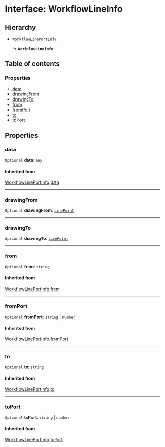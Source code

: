 # Interface: WorkflowLineInfo

## Hierarchy

* [`WorkflowLinePortInfo`](/auto-docs/free-layout-editor/interfaces/WorkflowLinePortInfo.md)

  ↳ **`WorkflowLineInfo`**

## Table of contents

### Properties

* [data](/auto-docs/free-layout-editor/interfaces/WorkflowLineInfo.md#data)
* [drawingFrom](/auto-docs/free-layout-editor/interfaces/WorkflowLineInfo.md#drawingfrom)
* [drawingTo](/auto-docs/free-layout-editor/interfaces/WorkflowLineInfo.md#drawingto)
* [from](/auto-docs/free-layout-editor/interfaces/WorkflowLineInfo.md#from)
* [fromPort](/auto-docs/free-layout-editor/interfaces/WorkflowLineInfo.md#fromport)
* [to](/auto-docs/free-layout-editor/interfaces/WorkflowLineInfo.md#to)
* [toPort](/auto-docs/free-layout-editor/interfaces/WorkflowLineInfo.md#toport)

## Properties

### data

`Optional` **data**: `any`

#### Inherited from

[WorkflowLinePortInfo](/auto-docs/free-layout-editor/interfaces/WorkflowLinePortInfo.md).[data](/auto-docs/free-layout-editor/interfaces/WorkflowLinePortInfo.md#data)

***

### drawingFrom

`Optional` **drawingFrom**: [`LinePoint`](/auto-docs/free-layout-editor/interfaces/LinePoint.md)

***

### drawingTo

`Optional` **drawingTo**: [`LinePoint`](/auto-docs/free-layout-editor/interfaces/LinePoint.md)

***

### from

`Optional` **from**: `string`

#### Inherited from

[WorkflowLinePortInfo](/auto-docs/free-layout-editor/interfaces/WorkflowLinePortInfo.md).[from](/auto-docs/free-layout-editor/interfaces/WorkflowLinePortInfo.md#from)

***

### fromPort

`Optional` **fromPort**: `string` | `number`

#### Inherited from

[WorkflowLinePortInfo](/auto-docs/free-layout-editor/interfaces/WorkflowLinePortInfo.md).[fromPort](/auto-docs/free-layout-editor/interfaces/WorkflowLinePortInfo.md#fromport)

***

### to

`Optional` **to**: `string`

#### Inherited from

[WorkflowLinePortInfo](/auto-docs/free-layout-editor/interfaces/WorkflowLinePortInfo.md).[to](/auto-docs/free-layout-editor/interfaces/WorkflowLinePortInfo.md#to)

***

### toPort

`Optional` **toPort**: `string` | `number`

#### Inherited from

[WorkflowLinePortInfo](/auto-docs/free-layout-editor/interfaces/WorkflowLinePortInfo.md).[toPort](/auto-docs/free-layout-editor/interfaces/WorkflowLinePortInfo.md#toport)
